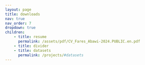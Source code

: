 ```yaml
---
layout: page
title: downloads
nav: true
nav_order: 7
dropdown: true
children:
    - title: resume
      permalink: /assets/pdf/CV_Fares_Abawi-2024.PUBLIC.en.pdf
    - title: divider
    - title: datasets
      permalink: /projects/#datasets
---
```

